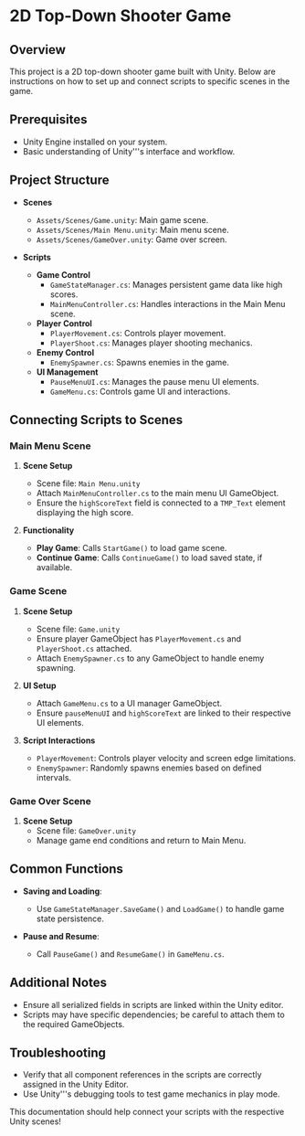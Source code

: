 # 2D Top-Down Shooter Game

## Overview

This project is a 2D top-down shooter game built with Unity. Below are instructions on how to set up and connect scripts to specific scenes in the game.

## Prerequisites

- Unity Engine installed on your system.
- Basic understanding of Unity'''s interface and workflow.

## Project Structure

- **Scenes**
  - `Assets/Scenes/Game.unity`: Main game scene.
  - `Assets/Scenes/Main Menu.unity`: Main menu scene.
  - `Assets/Scenes/GameOver.unity`: Game over screen.

- **Scripts**
  - **Game Control**
    - `GameStateManager.cs`: Manages persistent game data like high scores.
    - `MainMenuController.cs`: Handles interactions in the Main Menu scene.
  - **Player Control**
    - `PlayerMovement.cs`: Controls player movement.
    - `PlayerShoot.cs`: Manages player shooting mechanics.
  - **Enemy Control**
    - `EnemySpawner.cs`: Spawns enemies in the game.
  - **UI Management**
    - `PauseMenuUI.cs`: Manages the pause menu UI elements.
    - `GameMenu.cs`: Controls game UI and interactions.

## Connecting Scripts to Scenes

### Main Menu Scene

1. **Scene Setup**
   - Scene file: `Main Menu.unity`
   - Attach `MainMenuController.cs` to the main menu UI GameObject.
   - Ensure the `highScoreText` field is connected to a `TMP_Text` element displaying the high score.

2. **Functionality**
   - **Play Game**: Calls `StartGame()` to load game scene.
   - **Continue Game**: Calls `ContinueGame()` to load saved state, if available.

### Game Scene

1. **Scene Setup**
   - Scene file: `Game.unity`
   - Ensure player GameObject has `PlayerMovement.cs` and `PlayerShoot.cs` attached.
   - Attach `EnemySpawner.cs` to any GameObject to handle enemy spawning.

2. **UI Setup**
   - Attach `GameMenu.cs` to a UI manager GameObject.
   - Ensure `pauseMenuUI` and `highScoreText` are linked to their respective UI elements.

3. **Script Interactions**
   - `PlayerMovement`: Controls player velocity and screen edge limitations.
   - `EnemySpawner`: Randomly spawns enemies based on defined intervals.

### Game Over Scene

1. **Scene Setup**
   - Scene file: `GameOver.unity`
   - Manage game end conditions and return to Main Menu.

## Common Functions

- **Saving and Loading**: 
  - Use `GameStateManager.SaveGame()` and `LoadGame()` to handle game state persistence.
  
- **Pause and Resume**: 
  - Call `PauseGame()` and `ResumeGame()` in `GameMenu.cs`.

## Additional Notes

- Ensure all serialized fields in scripts are linked within the Unity editor.
- Scripts may have specific dependencies; be careful to attach them to the required GameObjects.

## Troubleshooting

- Verify that all component references in the scripts are correctly assigned in the Unity Editor.
- Use Unity'''s debugging tools to test game mechanics in play mode.

This documentation should help connect your scripts with the respective Unity scenes!

